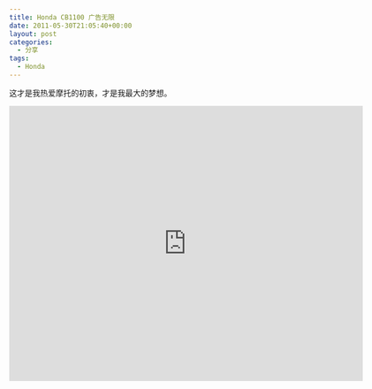 ```yaml
---
title: Honda CB1100 广告无限
date: 2011-05-30T21:05:40+00:00
layout: post
categories:
  - 分享
tags:
  - Honda
---
```


这才是我热爱摩托的初衷，才是我最大的梦想。

<iframe frameborder="0" width="640" height="498" src="https://v.qq.com/iframe/player.html?vid=m01563dlq8i&tiny=0&auto=0" allowfullscreen></iframe>

